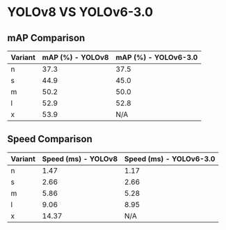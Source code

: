 ---
---

# YOLOv8 VS YOLOv6-3.0

## mAP Comparison

| Variant | mAP (%) - YOLOv8 | mAP (%) - YOLOv6-3.0 |
| ------- | ---------------- | -------------------- |
| n       | 37.3             | 37.5                 |
| s       | 44.9             | 45.0                 |
| m       | 50.2             | 50.0                 |
| l       | 52.9             | 52.8                 |
| x       | 53.9             | N/A                  |

## Speed Comparison

| Variant | Speed (ms) - YOLOv8 | Speed (ms) - YOLOv6-3.0 |
| ------- | ------------------- | ----------------------- |
| n       | 1.47                | 1.17                    |
| s       | 2.66                | 2.66                    |
| m       | 5.86                | 5.28                    |
| l       | 9.06                | 8.95                    |
| x       | 14.37               | N/A                     |
